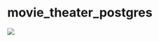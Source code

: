 # movie_theater_postgres

![]('https://github.com/LeeTosti/movie_theater_postgres/blob/main/data/Movie%20theater.pdf')